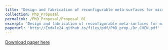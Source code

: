```yaml
---
title: "Design and fabrication of reconfigurable meta-surfaces for microwave/millimeter wave beam steering and focusing"
collection: PhD_Proposal
permalink: /PhD_Proposal/Proposal_01
excerpt: 'Design and fabrication of reconfigurable meta-surfaces for microwave/millimeter wave beam steering and focusing, Department of Electrical and Electronics Engineering, The Hong Kong Polytechnic University'
paperurl: 'http://Endale24.github.io/files/pdf/PhD_prop./Dr.CHEN.pdf'
---
```


[Download paper here](http://Endale24.github.io/files/pdf/PhD_prop./Dr.CHEN.pdf)
